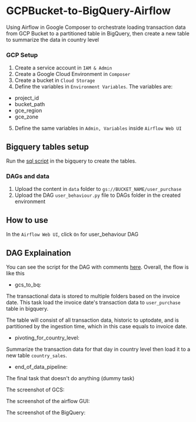 # GCPBucket-to-BigQuery-Airflow
Using Airflow in Google Composer to orchestrate loading transaction data from GCP Bucket to a partitioned table in BigQuery, then create a new table to summarize the data in country level 

### GCP Setup
1. Create a service account in `IAM & Admin`
2. Create a Google Cloud Environment in `Composer`
3. Create a bucket in `Cloud Storage`
4. Define the variables in `Environment Variables`. The variables are:
  * project_id
  * bucket_path
  * gce_region
  * gce_zone
5. Define the same variables in `Admin, Variables` inside `Airflow Web UI`

## Bigquery tables setup
Run the [sql script](/setup/create_tables.sql) in the bigquery to create the tables. 

### DAGs and data
1. Upload the content in `data` folder to `gs://BUCKET_NAME/user_purchase`
2. Upload the DAG `user_behaviour.py` file to DAGs folder in the created environment

## How to use
In the `Airflow Web UI`, click `On` for user_behaviour DAG

## DAG Explaination
You can see the script for the DAG with comments [here](/dags/user_behaviour.py).
Overall, the flow is like this
- gcs_to_bq:

The transactional data is stored to multiple folders based on the invoice date. This task load the invoice date's transaction data to `user_purchase` table in bigquery. 

The table will consist of all transaction data, historic to uptodate, and is partitioned by the ingestion time, which in this case equals to invoice date.

- pivoting_for_country_level:

Summarize the transaction data for that day in country level then load it to a new table `country_sales`.

- end_of_data_pipeline:

The final task that doesn't do anything (dummy task)

The screenshot of GCS:

The screenshot of the airflow GUI:

The screenshot of the BigQuery:


